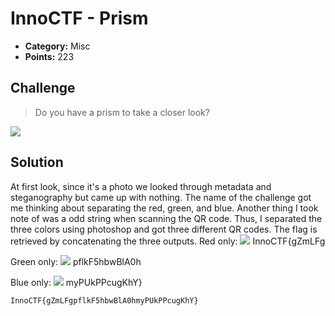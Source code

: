 # InnoCTF - Prism

* **Category:** Misc
* **Points:** 223

## Challenge

> Do you have a prism to take a closer look?

![](writeups/InnoCTF/misc/prism/images/qrcode.png)

## Solution

At first look, since it's a photo we looked through metadata and steganography but came up with nothing. The name of the challenge got me thinking about separating the red, green, and blue. Another thing I took note of was a odd string when scanning the QR code. Thus, I separated the three colors using photoshop and got three different QR codes. The flag is retrieved by concatenating the three outputs.
Red only:
![](writeups/InnoCTF/misc/prism/images/redonly.png)
InnoCTF{gZmLFg

Green only:
![](writeups/InnoCTF/misc/prism/images/greenonly.png)
pflkF5hbwBlA0h

Blue only:
![](writeups/InnoCTF/misc/prism/images/blueonly.png)
myPUkPPcugKhY}

```
InnoCTF{gZmLFgpflkF5hbwBlA0hmyPUkPPcugKhY}
```
